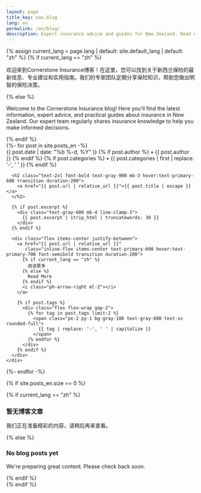 ```yaml
---
layout: page
title_key: nav.blog
lang: en
permalink: /en/blog/
description: Expert insurance advice and guides for New Zealand. Read our blog for tips on life insurance, health insurance, income protection, and more.
---
```


{% assign current_lang = page.lang | default: site.default_lang | default: "zh" %}
{% if current_lang == "zh" %}
  <p class="text-lg text-gray-600 mb-8">
    欢迎来到Cornerstone Insurance博客！在这里，您可以找到关于新西兰保险的最新信息、专业建议和实用指南。我们的专家团队定期分享保险知识，帮助您做出明智的保险决策。
  </p>
{% else %}
  <p class="text-lg text-gray-600 mb-8">
    Welcome to the Cornerstone Insurance blog! Here you'll find the latest information, expert advice, and practical guides about insurance in New Zealand. Our expert team regularly shares insurance knowledge to help you make informed decisions.
  </p>
{% endif %}

<div class="grid gap-8 mt-12">
  {%- for post in site.posts_en -%}
  <article class="bg-white rounded-lg shadow-md hover:shadow-lg transition duration-300 overflow-hidden">
    <div class="p-6">
      <div class="flex items-center text-sm text-gray-500 mb-3">
        <time class="uppercase font-semibold">{{ post.date | date: "%b %-d, %Y" }}</time>
        {% if post.author %}
          <span class="mx-2">•</span>
          <span>{{ post.author }}</span>
        {% endif %}
        {% if post.categories %}
          <span class="mx-2">•</span>
          <span class="capitalize">{{ post.categories | first | replace: '-', ' ' }}</span>
        {% endif %}
      </div>
      
      <h2 class="text-2xl font-bold text-gray-900 mb-3 hover:text-primary-600 transition duration-200">
        <a href="{{ post.url | relative_url }}">{{ post.title | escape }}</a>
      </h2>
      
      {% if post.excerpt %}
        <div class="text-gray-600 mb-4 line-clamp-3">
          {{ post.excerpt | strip_html | truncatewords: 30 }}
        </div>
      {% endif %}
      
      <div class="flex items-center justify-between">
        <a href="{{ post.url | relative_url }}" 
           class="inline-flex items-center text-primary-600 hover:text-primary-700 font-semibold transition duration-200">
          {% if current_lang == "zh" %}
            阅读更多
          {% else %}
            Read More
          {% endif %}
          <i class="ph-arrow-right ml-2"></i>
        </a>
        
        {% if post.tags %}
          <div class="flex flex-wrap gap-2">
            {% for tag in post.tags limit:2 %}
              <span class="px-2 py-1 bg-gray-100 text-gray-600 text-xs rounded-full">
                {{ tag | replace: '-', ' ' | capitalize }}
              </span>
            {% endfor %}
          </div>
        {% endif %}
      </div>
    </div>
  </article>
  {%- endfor -%}
</div>

{% if site.posts_en.size == 0 %}
  <div class="text-center py-12">
    <i class="ph-article text-6xl text-gray-300 mb-4"></i>
    {% if current_lang == "zh" %}
      <h3 class="text-xl font-semibold text-gray-600 mb-2">暂无博客文章</h3>
      <p class="text-gray-500">我们正在准备精彩的内容，请稍后再来查看。</p>
    {% else %}
      <h3 class="text-xl font-semibold text-gray-600 mb-2">No blog posts yet</h3>
      <p class="text-gray-500">We're preparing great content. Please check back soon.</p>
    {% endif %}
  </div>
{% endif %}
